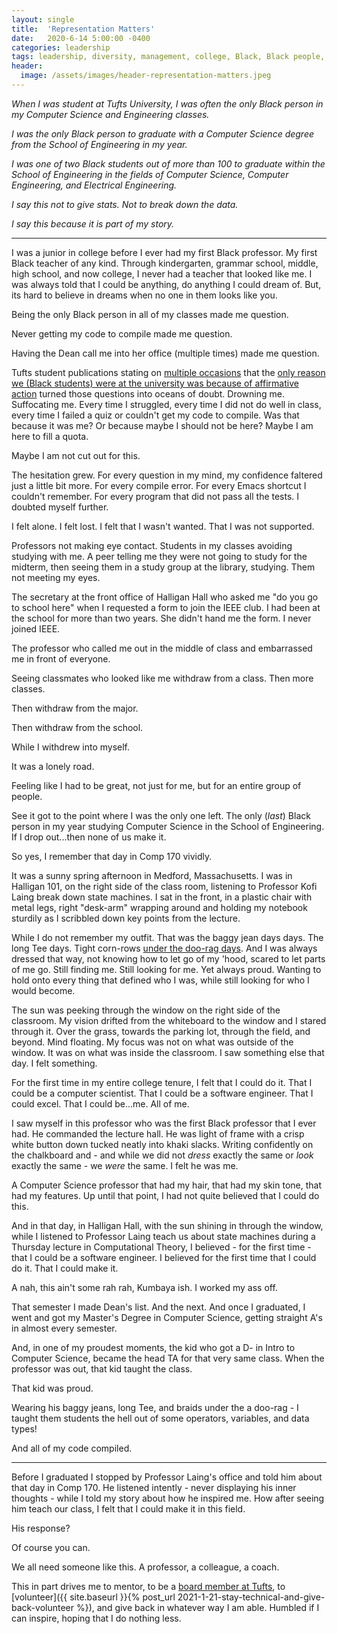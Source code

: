 ```yaml
---
layout: single
title:  'Representation Matters'
date:   2020-6-14 5:00:00 -0400
categories: leadership
tags: leadership, diversity, management, college, Black, Black people, computer science, inclusion, equity, DEI, engineering, software, software engineering, engineer
header:
  image: /assets/images/header-representation-matters.jpeg
---
```


*When I was student at Tufts University, I was often the only Black person in my Computer Science and Engineering classes.*

*I was the only Black person to graduate with a Computer Science degree from the School of Engineering in my year.*

*I was one of two Black students out of more than 100 to graduate within the School of Engineering in the fields of Computer Science, Computer Engineering, and Electrical Engineering.*

*I say this not to give stats. Not to break down the data.*

*I say this because it is part of my story.*

---

I was a junior in college before I ever had my first Black professor. My first Black teacher of any kind. Through kindergarten, grammar school, middle, high school, and now college, I never had a teacher that looked like me. I was always told that I could be anything, do anything I could dream of. But, its hard to believe in dreams when no one in them looks like you.

Being the only Black person in all of my classes made me question.

Never getting my code to compile made me question.

Having the Dean call me into her office (multiple times) made me question.

Tufts student publications stating on [multiple occasions](https://tuftsdaily.com/archives/2001/09/01/affirmative-action-is-everyones-concern/) that the [only reason we (Black students) were at the university was because of affirmative action](https://www.insidehighered.com/news/2006/12/12/not-so-merry-christmas) turned those questions into oceans of doubt. Drowning me. Suffocating me. Every time I struggled, every time I did not do well in class, every time I failed a quiz or couldn't get my code to compile. Was that because it was me? Or because maybe I should not be here? Maybe I am here to fill a quota.

Maybe I am not cut out for this.

The hesitation grew. For every question in my mind, my confidence faltered just a little bit more. For every compile error. For every Emacs shortcut I couldn't remember. For every program that did not pass all the tests. I doubted myself further.

I felt alone. I felt lost. I felt that I wasn't wanted. That I was not supported.

Professors not making eye contact. Students in my classes avoiding studying with me. A peer telling me they were not going to study for the midterm, then seeing them in a study group at the library, studying. Them not meeting my eyes.

The secretary at the front office of Halligan Hall who asked me "do you go to school here" when I requested a form to join the IEEE club. I had been at the school for more than two years. She didn't hand me the form. I never joined IEEE.

The professor who called me out in the middle of class and embarrassed me in front of everyone.

Seeing classmates who looked like me withdraw from a class. Then more classes.

Then withdraw from the major.

Then withdraw from the school.

While I withdrew into myself.

It was a lonely road.

Feeling like I had to be great, not just for me, but for an entire group of people.

See it got to the point where I was the only one left. The only (*last*) Black person in my year studying Computer Science in the School of Engineering. If I drop out...then none of us make it.

So yes, I remember that day in Comp 170 vividly.

It was a sunny spring afternoon in Medford, Massachusetts. I was in Halligan 101, on the right side of the class room, listening to Professor Kofi Laing break down state machines. I sat in the front, in a plastic chair with metal legs, right "desk-arm" wrapping around and holding my notebook sturdily as I scribbled down key points from the lecture.

While I do not remember my outfit. That was the baggy jean days days. The long Tee days. Tight corn-rows [under the doo-rag days](https://www.cs.tufts.edu/comp/11-2003f/staff.php). And I was always dressed that way, not knowing how to let go of my 'hood, scared to let parts of me go. Still finding me. Still looking for me. Yet always proud. Wanting to hold onto every thing that defined who I was, while still looking for who I would become.

The sun was peeking through the window on the right side of the classroom. My vision drifted from the whiteboard to the window and I stared through it. Over the grass, towards the parking lot, through the field, and beyond. Mind floating. My focus was not on what was outside of the window. It was on what was inside the classroom. I saw something else that day. I felt something.

For the first time in my entire college tenure, I felt that I could do it. That I could be a computer scientist. That I could be a software engineer. That I could excel. That I could be...me. All of me.

I saw myself in this professor who was the first Black professor that I ever had. He commanded the lecture hall. He was light of frame with a crisp white button down tucked neatly into khaki slacks. Writing confidently on the chalkboard and - and while we did not _dress_ exactly the same or _look_ exactly the same - we _were_ the same. I felt he was me.

A Computer Science professor that had my hair, that had my skin tone, that had my features. Up until that point, I had not quite believed that I could do this.

And in that day, in Halligan Hall, with the sun shining in through the window, while I listened to Professor Laing teach us about state machines during a Thursday lecture in Computational Theory, I believed - for the first time - that I could be a software engineer. I believed for the first time that I could do it. That I could make it.

A nah, this ain't some rah rah, Kumbaya ish. I worked my ass off.

That semester I made Dean's list. And the next. And once I graduated, I went and got my Master's Degree in Computer Science, getting straight A's in almost every semester.

And, in one of my proudest moments, the kid who got a D- in Intro to Computer Science, became the head TA for that very same class. When the professor was out, that kid taught the class.

That kid was proud.

Wearing his baggy jeans, long Tee, and braids under the a doo-rag - I taught them students the hell out of some operators, variables, and data types!

And all of my code compiled.

---
Before I graduated I stopped by Professor Laing's office and told him about that day in Comp 170. He listened intently - never displaying his inner thoughts - while I told my story about how he inspired me.  How after seeing him teach our class, I felt that I could make it in this field.

His response?

Of course you can.

We all need someone like this. A professor, a colleague, a coach.

This in part drives me to mentor, to be a [board member at Tufts](https://engineering.tufts.edu/cs/community/externaladvisoryboard), to [volunteer]({{ site.baseurl }}{% post_url 2021-1-21-stay-technical-and-give-back-volunteer %}), and give back in whatever way I am able. Humbled if I can inspire, hoping that I do nothing less.
